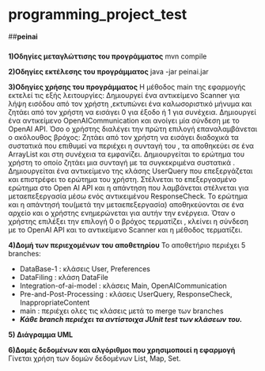 # programming_project_test
##**peinai**
###

**1)Οδηγίες μεταγλώττισης του προγράμματος**
mvn compile

**2)Οδηγίες εκτέλεσης του προγράμματος**
java -jar peinai.jar

**3)Οδηγίες χρήσης του προγράμματος**
Η μέθοδος main της εφαρμογής  εκτελεί τις εξής λειτουργίες:
Δημιουργεί ένα αντικείμενο Scanner για λήψη εισόδου από τον χρήστη ,εκτυπώνει ένα  καλωσοριστικό μήνυμα και ζητάει  από τον χρήστη να εισάγει 0 για έξοδο ή 1 για συνέχεια.
Δημιουργεί ένα αντικείμενο OpenAICommunication και ανοίγει μία σύνδεση με το OpenAI API.
Όσο ο χρήστης διαλέγει την πρώτη επιλογή επαναλαμβάνεται ο ακόλουθος βρόχος:
Ζητάει από τον χρήστη να εισάγει διαδοχικά τα συστατικά που επιθυμεί να περιέχει η συνταγή του , τα αποθηκεύει σε ένα ArrayList και στη συνέχεια τα εμφανίζει.
Δημιουργείται το ερώτημα του χρήστη το οποίο ζητάει μια συνταγή με τα συγκεκριμένα συστατικά .
Δημιουργείται ένα αντικείμενο της κλάσης UserQuery που επεξεργάζεται και επιστρέφει το ερώτημα του χρήστη.
Στέλνεται το επεξεργασμένο ερώτημα στο Open AI API και η απάντηση που λαμβάνεται στέλνεται για μεταεπεξεργασία μέσω ενός αντικειμένου ResponseCheck.
  Το ερώτημα και η απάντησή του(μετά την μεταεπεξεργασία) αποθηκεύονται σε ένα αρχείο και ο χρήστης ενημερώνεται για αυτήν την ενέργεια.
Όταν ο χρήστης επιλέξει την επιλογή 0  ο βρόχος τερματίζει , κλείνει η σύνδεση με το OpenAI API και το αντικείμενο Scanner και η μέθοδος τερματίζει.

**4)Δομή των περιεχομένων του αποθετηρίου**
Το αποθετήριο περιέχει 5 branches:
- DataBase-1 : κλάσεις User, Preferences
- DataFiling : κλάση DataFile
- Integration-of-ai-model : κλάσεις Main, OpenAICommunication
- Pre-and-Post-Processing : κλάσεις UserQuery, ResponseCheck, InappropriateContent
- main : περιέχει ολες τις κλάσεις μετά το merge των branches
- 
  **_Κάθε branch περιέχει τα αντίστοιχα JUnit test των κλάσεων του._**


**5) Διάγραμμα UML**

**6)Δομές δεδομένων και αλγόριθμοι που χρησιμοποιεί η εφαρμογή**
Γίνεται χρήση των δομών δεδομένων List, Map, Set.
